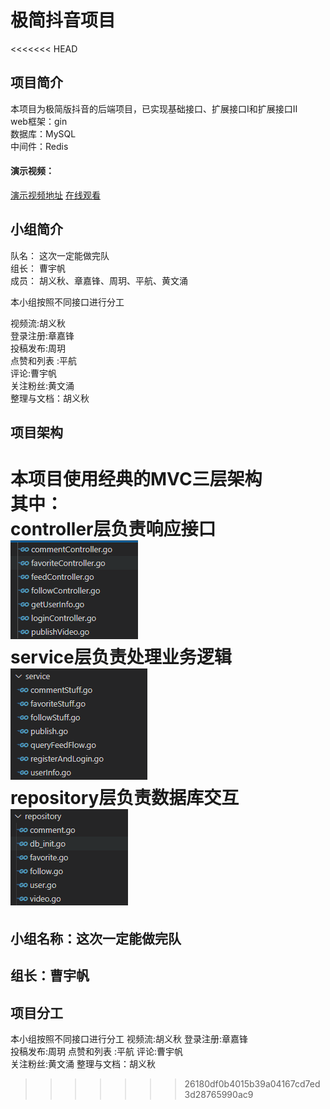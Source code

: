 # 极简抖音项目

<<<<<<< HEAD
## 项目简介
本项目为极简版抖音的后端项目，已实现基础接口、扩展接口Ⅰ和扩展接口Ⅱ  
web框架：gin  
数据库：MySQL  
中间件：Redis
#### 演示视频：
[演示视频地址](img/tiktokdemo.mp4)
[在线观看](http://rcmz8xyya.hd-bkt.clouddn.com/tiktokdemo.mp4)

## 小组简介
队名： 这次一定能做完队  
组长： 曹宇帆  
成员： 胡义秋、章嘉锋、周玥、平航、黄文涌

本小组按照不同接口进行分工

视频流:胡义秋   
登录注册:章嘉锋   
投稿发布:周玥  
点赞和列表 :平航   
评论:曹宇帆  
关注粉丝:黄文涌  
整理与文档：胡义秋



## 项目架构
本项目使用经典的**MVC三层架构**  
其中：  
controller层负责响应接口      
![image](img/controller.png)   
service层负责处理业务逻辑  
![image](img/service.png)      
repository层负责数据库交互    
![image](img/rep.png) 
=======
## 小组名称：这次一定能做完队
## 组长：曹宇帆
## 项目分工
本小组按照不同接口进行分工
视频流:胡义秋 
登录注册:章嘉锋  
投稿发布:周玥 
点赞和列表 :平航 
评论:曹宇帆  
关注粉丝:黄文涌
整理与文档：胡义秋
>>>>>>> 26180df0b4015b39a04167cd7ed3d28765990ac9
